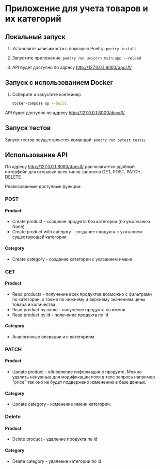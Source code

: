 # Приложение для учета товаров и их категорий

## Локальный запуск

1. Установите зависимости с помощью Poetry:
`poetry install`

2. Запустите приложение: 
`poetry run uvicorn main:app --reload`

3. API будет доступно по адресу http://127.0.0.1:8000/docs#/


## Запуск с использованием Docker

1. Соберите и запустите контейнер
   ``` bash
   docker-compose up --build
   ```
API будет доступно по адресу http://127.0.0.1:8000/docs#/


## Запуск тестов

Запуск тестов осуществляется командой:
`poetry run pytest tests/`


## Использование API
По адресу http://127.0.0.1:8000/docs#/ располагается удобный интерфейс для отправки всех типов запросов GET, POST, PATCH, DELETE

Реализованные доступные функции:
### POST
   #### Product
   - Create product - создание продукта без категории (по умолчанию None)
   - Create product with category - создание продукта с указанием существующей категории

   #### Category
   - Create category - создание категории с указанием имени
     
### GET
   #### Product
   - Read products - получение всех продуктов возможно с фильтрами по категории, а также по нижнему и верхнему значениям цены товара и количества.
   - Read product by name - получение продукта по имени
   - Read product by id - получение продукта по id
   #### Category
   - Аналогичные операции и с категориям
    
### PATCH 
   #### Product
   - Update product - обновление информации о продукте. Можно удалить ненужные для модификации поля в теле запроса например "price" так оно не будет подвержено изменению в базе данных.
   #### Category
   - Update category - изменение имени категории.

### Delete
   #### Product
   - Delete product - удаление продукта по id
   #### Category
   - Delete category - удаление категории по id
